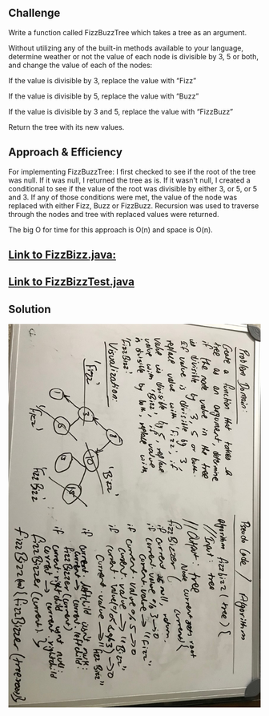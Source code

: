## Challenge

Write a function called FizzBuzzTree which takes a tree as an argument.

Without utilizing any of the built-in methods available to your language, determine weather or not the value of each node is divisible by 3, 5 or both, and change the value of each of the nodes:

If the value is divisible by 3, replace the value with “Fizz”

If the value is divisible by 5, replace the value with “Buzz”

If the value is divisible by 3 and 5, replace the value with “FizzBuzz”

Return the tree with its new values.


## Approach & Efficiency

For implementing FizzBuzzTree:
    I first checked to see if the root of the tree was null.
    If it was null, I returned the tree as is.
    If it wasn't null, I created a conditional to see if the value of the root was divisible by either 3, or 5, or 5 and 3.
    If any of those conditions were met, the value of the node was replaced with either Fizz, Buzz or FizzBuzz.
    Recursion was used to traverse through the nodes and tree with replaced values were returned.

  The big O for time for this approach is O(n) and space is O(n).


## [Link to FizzBizz.java:](https://github.com/sadhikari07/data-structures-and-algorithms/blob/master/java401_code_challenges/src/main/java/java401_code_challenges/FizzBizzTree/FizzBuzzTree.java)

## [Link to FizzBizzTest.java](https://github.com/sadhikari07/data-structures-and-algorithms/blob/master/java401_code_challenges/src/test/java/java401_code_challenges/fizzBizzTree/FizzBizzTreeTest.java)


## Solution
![FizzBizz Challenge](https://raw.githubusercontent.com/sadhikari07/data-structures-and-algorithms/master/java401_code_challenges/assets/fizzBizz.jpg)

